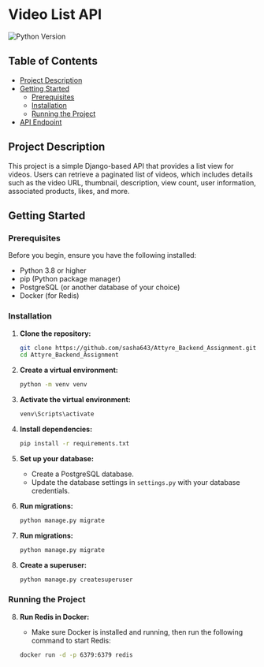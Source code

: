# Video List API

![Python Version](https://img.shields.io/badge/python-3.8%2B-blue.svg)

## Table of Contents
- [Project Description](#project-description)
- [Getting Started](#getting-started)
  - [Prerequisites](#prerequisites)
  - [Installation](#installation)
  - [Running the Project](#running-the-project)
- [API Endpoint](#api-endpoint)

## Project Description

This project is a simple Django-based API that provides a list view for videos. Users can retrieve a paginated list of videos, which includes details such as the video URL, thumbnail, description, view count, user information, associated products, likes, and more.

## Getting Started

### Prerequisites

Before you begin, ensure you have the following installed:

- Python 3.8 or higher
- pip (Python package manager)
- PostgreSQL (or another database of your choice)
- Docker (for Redis)

### Installation

1. **Clone the repository:**

   ```bash
   git clone https://github.com/sasha643/Attyre_Backend_Assignment.git
   cd Attyre_Backend_Assignment
   ```

2. **Create a virtual environment:**

   ```bash
   python -m venv venv
   ```

3. **Activate the virtual environment:**

   ```bash
   venv\Scripts\activate
   ```

4. **Install dependencies:**

   ```bash
   pip install -r requirements.txt
   ```
   
5. **Set up your database:**

   - Create a PostgreSQL database.
   - Update the database settings in `settings.py` with your database credentials.

6. **Run migrations:**

   ```bash
   python manage.py migrate
   ```
   
7. **Run migrations:**

   ```bash
   python manage.py migrate
   ```

8. **Create a superuser:**

   ```bash
   python manage.py createsuperuser
   ```

### Running the Project

8. **Run Redis in Docker:**

   - Make sure Docker is installed and running, then run the following command to start Redis:
     
   ```bash
   docker run -d -p 6379:6379 redis
   ```
